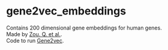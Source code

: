 # gene2vec_embeddings
Contains 200 dimensional gene embeddings for human genes.
<br>
Made by [Zou. Q. et al.](https://www.ncbi.nlm.nih.gov/pmc/articles/PMC6348985/).
<br>
Code to run [Gene2vec](https://github.com/jingcheng-du/Gene2vec/tree/master).